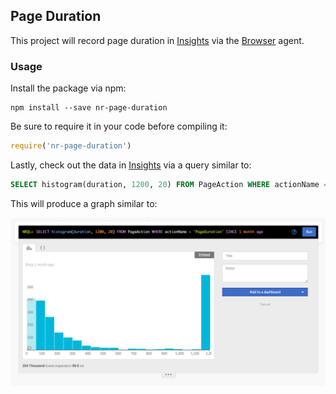 ## Page Duration

This project will record page duration in [Insights][Insights] via the
[Browser][Browser] agent.

[Insights]: https://newrelic.com/insights
[Browser]: https://newrelic.com/browser-monitoring

### Usage

Install the package via npm:

~~~
npm install --save nr-page-duration
~~~

Be sure to require it in your code before compiling it:

~~~ javascript
require('nr-page-duration')
~~~

Lastly, check out the data in [Insights][Insights] via a query similar to:

~~~ sql
SELECT histogram(duration, 1200, 20) FROM PageAction WHERE actionName = 'PageDuration' SINCE 1 month ago
~~~

This will produce a graph similar to:

![screenshot](./assets/screenshot.png)

